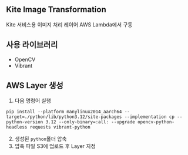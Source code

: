 ## Kite Image Transformation
Kite 서비스용 이미지 처리 레이어
AWS Lambda에서 구동

## 사용 라이브러리
- OpenCV
- Vibrant

## AWS Layer 생성

1. 다음 명령어 실행
```shell
pip install --platform manylinux2014_aarch64 --target=./python/lib/python3.12/site-packages --implementation cp --python-version 3.12 --only-binary=:all: --upgrade opencv-python-headless requests vibrant-python
```
2. 생성된 `python`폴더 압축
3. 압축 파일 S3에 업로드 후 Layer 지정

